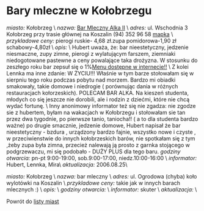 # Bary mleczne w Kołobrzegu

*miasto:*  Kołobrzeg    \\
*nazwa:*  [Bar Mleczny Alka II](http://www.alkaii.webpark.pl/index.htm)    \\
*adres:*  ul. Wschodnia 3 Kołobrzeg   przy trasie głównej na Koszalin   (94) 352 96 58  [mapka](http://www.alkaii.webpark.pl/MAPKA.htm)    \\
*przykladowe ceny:*  pierogi ruskie- 4,68 zł.zupa pomidorowa-1,90 zł schabowy-4,80zł   \\
*opis:*  \\
Hubert uważa, że: bar nieestetyczny, jedzenie niesmaczne, zupy zimne, pierogi z wylatującym farszem, ziemniaki niedogotowane pastewne a ceny powalające taka drożyzna. W stosunku do zeszłego roku bar zepsuł się o 1%[Menu dostępne w internecie!!](http://www.alkaii.webpark.pl/MENU.htm) \\
Z kolei Lennka ma inne zdanie: W ŻYCIU!!! Właśnie w tym barze stołowałam się w sierpniu tego roku podczas pobytu nad morzem. Bardzo mi obiadki smakowały, takie domowe i niedrogie ( porównując dania w różnych restauracjach kołorzeskich). POLECAM BAR ALKA. Na kieszeń studenta, młodych co się jeszcze nie dorobili, ale i rodzin z dziećmi, które nie chcą wydać fortunę.   \\
Inny anonimowy informator też się nie zgadza: nie zgodze sie z hubertem, byłam na wakacjach w Kołobrzegu i stołowałam sie tan przez dwa tygodnie, po pierwsze tanio, taniocha!! ( a to dla studenta bardzo ważne) po drugie smacznie, jedzenie domowe, Hubert napisał że bar nieestetyczny - bzdura , urządzony bardzo fajnie, wszystko nowe i czyste , w przeciwienstwie do innych kołobrzeskich barów, nie spotkałam się z tym ,żeby zupa była zimna, przecież nalewają ją prosto z garnka stojącego w podgrzewaczu, mi się podobało - DUŻY PLUS dla tego baru. 
*godziny otwarcia:*  pn-pt 9:00-19:00, sob.9:00-17:00, niedz.10:00-16:00    \\
*informator:*  Hubert, Lennka, Mira\\
*aktualizacja:*   2006.08.25\\







*miasto:*  Kołobrzeg    \\
*nazwa:*  bar mleczny   \\
*adres:*  ul. Ogrodowa (chyba)   koło wylotówki na Koszalin         \\
*przykladowe ceny:*  takie jak w innych barach mlecznych :)   \\
*opis:*     \\
*godziny otwarcia:*     \\
*informator:*  skuter   \\
*aktualizacja:*        \\




Powrót do [listy miast](/bary_mleczne)


